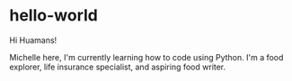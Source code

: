 # hello-world

Hi Huamans! 

Michelle here, I'm currently learning how to code using Python. 
I'm a food explorer, life insurance specialist, and aspiring food writer. 
